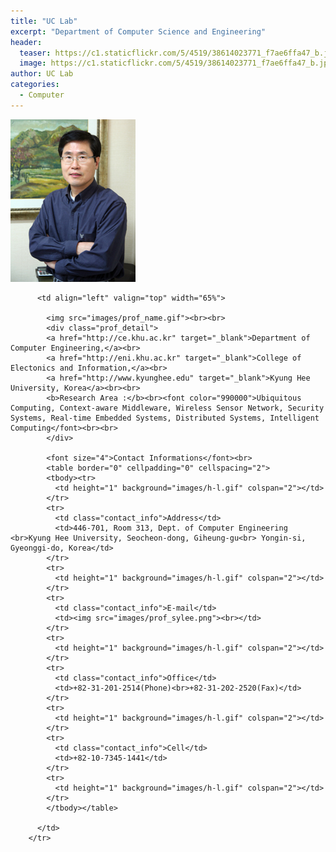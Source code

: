 ```yaml
---
title: "UC Lab"
excerpt: "Department of Computer Science and Engineering"
header:
  teaser: https://c1.staticflickr.com/5/4519/38614023771_f7ae6ffa47_b.jpg
  image: https://c1.staticflickr.com/5/4519/38614023771_f7ae6ffa47_b.jpg
author: UC Lab
categories:
  - Computer
---
```

<tr>
          <td valign="top">
            <img src="/assets/images/prof_sylee.jpg"><br>
          </td>

          <td align="left" valign="top" width="65%">

            <img src="images/prof_name.gif"><br><br>
            <div class="prof_detail">
            <a href="http://ce.khu.ac.kr" target="_blank">Department of Computer Engineering,</a><br>
            <a href="http://eni.khu.ac.kr" target="_blank">College of Electonics and Information,</a><br>
            <a href="http://www.kyunghee.edu" target="_blank">Kyung Hee University, Korea</a><br><br>
            <b>Research Area :</b><br><font color="990000">Ubiquitous Computing, Context-aware Middleware, Wireless Sensor Network, Security Systems, Real-time Embedded Systems, Distributed Systems, Intelligent Computing</font><br><br>
            </div>

            <font size="4">Contact Informations</font><br>
            <table border="0" cellpadding="0" cellspacing="2">
            <tbody><tr>
              <td height="1" background="images/h-l.gif" colspan="2"></td>
            </tr>
            <tr>
              <td class="contact_info">Address</td>
              <td>446-701, Room 313, Dept. of Computer Engineering <br>Kyung Hee University, Seocheon-dong, Giheung-gu<br> Yongin-si, Gyeonggi-do, Korea</td>
            </tr>
            <tr>
              <td height="1" background="images/h-l.gif" colspan="2"></td>
            </tr>
            <tr>
              <td class="contact_info">E-mail</td>
              <td><img src="images/prof_sylee.png"><br></td>
            </tr>
            <tr>
              <td height="1" background="images/h-l.gif" colspan="2"></td>
            </tr>
            <tr>
              <td class="contact_info">Office</td>
              <td>+82-31-201-2514(Phone)<br>+82-31-202-2520(Fax)</td>             
            </tr>
            <tr>
              <td height="1" background="images/h-l.gif" colspan="2"></td>
            </tr>
            <tr>
              <td class="contact_info">Cell</td>
              <td>+82-10-7345-1441</td>
            </tr>
            <tr>
              <td height="1" background="images/h-l.gif" colspan="2"></td>
            </tr>
            </tbody></table>

          </td>
        </tr>